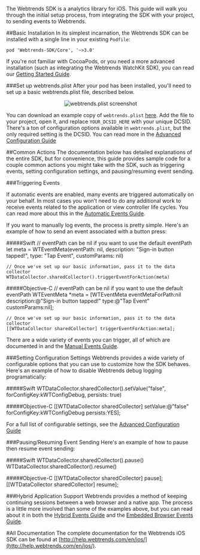 The Webtrends SDK is a analytics library for iOS. This guide will walk you through the initial setup process, from integrating the SDK with your project, to sending events to Webtrends.

##Basic Installation
In its simplest incarnation, the Webtrends SDK can be installed with a single line in your existing `Podfile`:

	pod 'Webtrends-SDK/Core', '~>3.0'

If you're not familiar with CocoaPods, or you need a more advanced installation (such as integrating the Webtrends WatchKit SDK), you can read our [Getting Started Guide](http://help.webtrends.com/en/ios/docs/public_guides/Getting-Started-Guide.html).

###Set up webtrends.plist
After your pod has been installed, you'll need to set up a basic webtrends.plist file, described below.

<div style="text-align:center">
<img src="http://help.webtrends.com/en/ios/docs/public_guides/images/webtrends.plist_screenshot.png" alt="webtrends.plist screenshot" />
</div>

You can download an example copy of `webtrends.plist` [here](http://help.webtrends.com/en/ios/docs/public_guides/webtrends.plist). Add the file to your project, open it, and replace `YOUR_DCSID_HERE` with your unique DCSID. There's a ton of configuration options available in `webtrends.plist`, but the only required setting is the DCSID. You can read more in the [Advanced Configuration Guide](http://help.webtrends.com/en/ios/docs/public_guides/Advanced-Configuration-Guide.html)

##Common Actions
The documentation below has detailed explanations of the entire SDK, but for convenience, this guide provides sample code for a couple common actions you might take with the SDK, such as triggering events, setting configuration settings, and pausing/resuming event sending.

###Triggering Events

If automatic events are enabled, many events are triggered automatically on your behalf. In most cases you won't need to do any additional work to receive events related to the application or view controller life cycles. You can read more about this in the [Automatic Events Guide](http://help.webtrends.com/en/ios/docs/public_guides/Automatic-Events-Guide.html).

If you want to manually log events, the process is pretty simple. Here's an example of how to send an event associated with a button press:

#####Swift
	// eventPath can be nil if you want to use the default eventPath
	let meta = WTEventMeta(eventPath: nil, description: "Sign-in button tapped!", type: "Tap Event", customParams: nil)
	
	// Once we've set up our basic information, pass it to the data collector
	WTDataCollector.sharedCollector().triggerEventForAction(meta)

#####Objective-C
	// eventPath can be nil if you want to use the default eventPath
	WTEventMeta *meta = [WTEventMeta eventMetaForPath:nil description:@"Sign-in button tapped!" type:@"Tap Event" customParams:nil];
	
	// Once we've set up our basic information, pass it to the data collector    
	[[WTDataCollector sharedCollector] triggerEventForAction:meta];

There are a wide variety of events you can trigger, all of which are documented in <WTDataCollector> and the [Manual Events Guide](http://help.webtrends.com/en/ios/docs/public_guides/Manual-Events-Guide.html).

###Setting Configuration Settings
Webtrends provides a wide variety of configurable options that you can use to customize how the SDK behaves. Here's an example of how to disable Webtrends debug logging programatically:

#####Swift
	WTDataCollector.sharedCollector().setValue("false", forConfigKey:kWTConfigDebug, persists: true)

#####Objective-C
	[[WTDataCollector sharedCollector] setValue:@"false" forConfigKey:kWTConfigDebug persists:YES];

For a full list of configurable settings, see the [Advanced Configuration Guide](http://help.webtrends.com/en/ios/docs/public_guides/Advanced-Configuration-Guide.html)

###Pausing/Resuming Event Sending
Here's an example of how to pause then resume event sending:

#####Swift
	WTDataCollector.sharedCollector().pause()
	WTDataCollector.sharedCollector().resume()

#####Objective-C
	[[WTDataCollector sharedCollector] pause];
	[[WTDataCollector sharedCollector] resume];
	
###Hybrid Application Support
Webtrends provides a method of keeping continuing sessions between a web browser and a native app. The process is a little more involved than some of the examples above, but you can read about it in both the [Hybrid Events Guide](http://help.webtrends.com/en/ios/docs/public_guides/Hybrid-Events-Guide.html) and the [Embedded Browser Events Guide](http://help.webtrends.com/en/ios/docs/public_guides/Embedded-Browser-Events-Guide.html).

#All Documentation
The complete documentation for the Webtrends iOS SDK can be found at 
[http://help.webtrends.com/en/ios/](http://help.webtrends.com/en/ios/).


